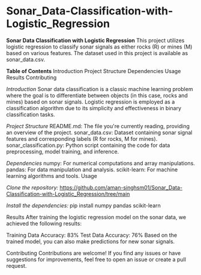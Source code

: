# Sonar_Data-Classification-with-Logistic_Regression
**Sonar Data Classification with Logistic Regression**
This project utilizes logistic regression to classify sonar signals as either rocks (R) or mines (M) based on various features. The dataset used in this project is available as sonar_data.csv.

**Table of Contents**
Introduction
Project Structure
Dependencies
Usage
Results
Contributing

_Introduction_
Sonar data classification is a classic machine learning problem where the goal is to differentiate between objects (in this case, rocks and mines) based on sonar signals. Logistic regression is employed as a classification algorithm due to its simplicity and effectiveness in binary classification tasks.

_Project Structure_
README.md: The file you're currently reading, providing an overview of the project.
sonar_data.csv: Dataset containing sonar signal features and corresponding labels (R for rocks, M for mines).
sonar_classification.py: Python script containing the code for data preprocessing, model training, and inference.

_Dependencies_
numpy: For numerical computations and array manipulations.
pandas: For data manipulation and analysis.
scikit-learn: For machine learning algorithms and tools.
Usage

_Clone the repository:_
https://github.com/aman-singhsm01/Sonar_Data-Classification-with-Logistic_Regression/tree/main

_Install the dependencies:_
pip install numpy pandas scikit-learn

Results
After training the logistic regression model on the sonar data, we achieved the following results:

Training Data Accuracy: 83%
Test Data Accuracy: 76%
Based on the trained model, you can also make predictions for new sonar signals.

Contributing
Contributions are welcome! If you find any issues or have suggestions for improvements, feel free to open an issue or create a pull request.
